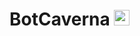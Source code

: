 # BotCaverna  <a href="https://t.me/joinchat/A2nfP0NNXyU_ivF_TzD8DQ" title="Participe da nossa comunidade no Telegram" target="_blank"><img src="https://seeklogo.com/images/T/telegram-logo-AD3D08A014-seeklogo.com.png" alt="Acesse nosso Slack" width="25px"></a>
